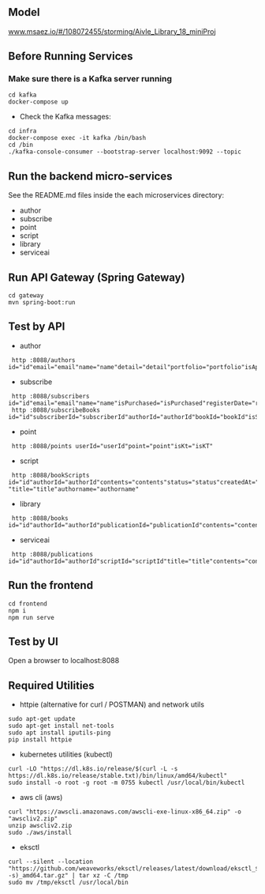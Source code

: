 # 

## Model
www.msaez.io/#/108072455/storming/Aivle_Library_18_miniProj

## Before Running Services
### Make sure there is a Kafka server running
```
cd kafka
docker-compose up
```
- Check the Kafka messages:
```
cd infra
docker-compose exec -it kafka /bin/bash
cd /bin
./kafka-console-consumer --bootstrap-server localhost:9092 --topic
```

## Run the backend micro-services
See the README.md files inside the each microservices directory:

- author
- subscribe
- point
- script
- library
- serviceai


## Run API Gateway (Spring Gateway)
```
cd gateway
mvn spring-boot:run
```

## Test by API
- author
```
 http :8088/authors id="id"email="email"name="name"detail="detail"portfolio="portfolio"isApprove="isApprove"
```
- subscribe
```
 http :8088/subscribers id="id"email="email"name="name"isPurchased="isPurchased"registerDate="registerDate"purchaseDate="PurchaseDate"notification="notification"isKt="isKT"
 http :8088/subscribeBooks id="id"subscriberId="subscriberId"authorId="authorId"bookId="bookId"isSubscribed="isSubscribed"status="status"subscriptionDate="subscriptionDate"subscriptionExpiredDate="subscriptionExpiredDate"title="title"
```
- point
```
 http :8088/points userId="userId"point="point"isKt="isKT"
```
- script
```
 http :8088/bookScripts id="id"authorId="authorId"contents="contents"status="status"createdAt="createdAt"updatedAt="updatedAt "title="title"authorname="authorname"
```
- library
```
 http :8088/books id="id"authorId="authorId"publicationId="publicationId"contents="contents"coverImageUrl="coverImageURL"plot="plot"views="views"status="status"category="category"subscriptionFee="subscriptionFee"plotUrl="plotURL"isBest="isBest"title="title"authorName="authorName"
```
- serviceai
```
 http :8088/publications id="id"authorId="authorId"scriptId="scriptId"title="title"contents="contents"coverImageUrl="coverImageURL"plot="plot"status="status"plotUrl="plotURL"category="category"subscriptionFee="subscriptionFee"authorname="authorname"
```


## Run the frontend
```
cd frontend
npm i
npm run serve
```

## Test by UI
Open a browser to localhost:8088

## Required Utilities

- httpie (alternative for curl / POSTMAN) and network utils
```
sudo apt-get update
sudo apt-get install net-tools
sudo apt install iputils-ping
pip install httpie
```

- kubernetes utilities (kubectl)
```
curl -LO "https://dl.k8s.io/release/$(curl -L -s https://dl.k8s.io/release/stable.txt)/bin/linux/amd64/kubectl"
sudo install -o root -g root -m 0755 kubectl /usr/local/bin/kubectl
```

- aws cli (aws)
```
curl "https://awscli.amazonaws.com/awscli-exe-linux-x86_64.zip" -o "awscliv2.zip"
unzip awscliv2.zip
sudo ./aws/install
```

- eksctl 
```
curl --silent --location "https://github.com/weaveworks/eksctl/releases/latest/download/eksctl_$(uname -s)_amd64.tar.gz" | tar xz -C /tmp
sudo mv /tmp/eksctl /usr/local/bin
```

